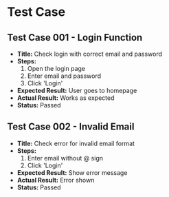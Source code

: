 # Test Case

## Test Case 001 - Login Function
- **Title:** Check login with correct email and password  
- **Steps:**  
  1. Open the login page  
  2. Enter email and password  
  3. Click 'Login'  
- **Expected Result:** User goes to homepage  
- **Actual Result:** Works as expected  
- **Status:** Passed

## Test Case 002 - Invalid Email
- **Title:** Check error for invalid email format  
- **Steps:**  
  1. Enter email without @ sign  
  2. Click 'Login'  
- **Expected Result:** Show error message  
- **Actual Result:** Error shown  
- **Status:** Passed
